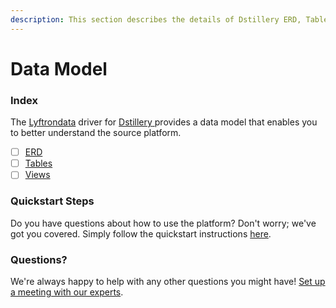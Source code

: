 ```yaml
---
description: This section describes the details of Dstillery ERD, Tables, and Views.
---
```


# Data Model

### Index

The  [Lyftrondata](https://www.lyftrondata.com/) driver for [Dstillery](https://www.lyftrondata.com/integration/dstillery/)[ ](https://www.lyftrondata.com/integration/dstillery/)provides a data model that enables you to better understand the source platform.

* [ ] [ERD](../../../marketing-analytics/dstillery/data-model/erd.md)
* [ ] [Tables](../../../marketing-analytics/dstillery/data-model/tables.md)
* [ ] [Views](../../../marketing-analytics/dstillery/data-model/views.md)

### Quickstart Steps

Do you have questions about how to use the platform? Don't worry; we've got you covered. Simply follow the quickstart instructions [here](../../../../quickstart-steps.md).

### Questions? <a href="#questions" id="questions"></a>

We're always happy to help with any other questions you might have! [Set up a meeting with our experts](https://www.lyftrondata.com/book-a-meeting/).

